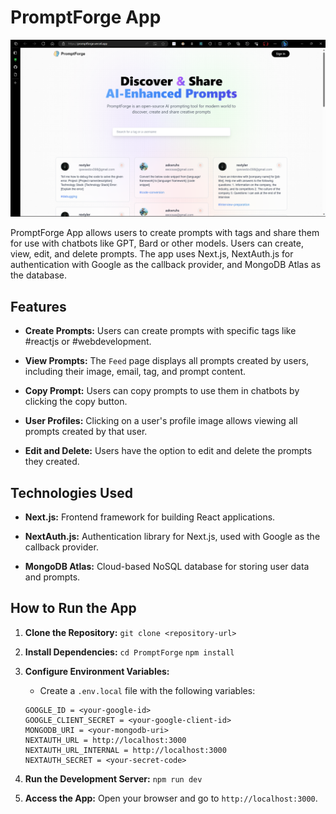 # PromptForge App
![HomePage](Home.png)

PromptForge App allows users to create prompts with tags and share them for use with chatbots like GPT, Bard or other models. Users can create, view, edit, and delete prompts. The app uses Next.js, NextAuth.js for authentication with Google as the callback provider, and MongoDB Atlas as the database.

## Features

- **Create Prompts:** Users can create prompts with specific tags like #reactjs or #webdevelopment.

- **View Prompts:** The `Feed` page displays all prompts created by users, including their image, email, tag, and prompt content.

- **Copy Prompt:** Users can copy prompts to use them in chatbots by clicking the copy button.

- **User Profiles:** Clicking on a user's profile image allows viewing all prompts created by that user.

- **Edit and Delete:** Users have the option to edit and delete the prompts they created.

## Technologies Used

- **Next.js:** Frontend framework for building React applications.

- **NextAuth.js:** Authentication library for Next.js, used with Google as the callback provider.

- **MongoDB Atlas:** Cloud-based NoSQL database for storing user data and prompts.

## How to Run the App

1. **Clone the Repository:**
   `git clone <repository-url>`

2. **Install Dependencies:**
   `cd PromptForge`
   `npm install`

3. **Configure Environment Variables:**
   - Create a `.env.local` file with the following variables:
   ```
   GOOGLE_ID = <your-google-id>
   GOOGLE_CLIENT_SECRET = <your-google-client-id>
   MONGODB_URI = <your-mongodb-uri>
   NEXTAUTH_URL = http://localhost:3000
   NEXTAUTH_URL_INTERNAL = http://localhost:3000
   NEXTAUTH_SECRET = <your-secret-code>
   ```

4. **Run the Development Server:**
   `npm run dev`

5. **Access the App:**
   Open your browser and go to `http://localhost:3000`.
